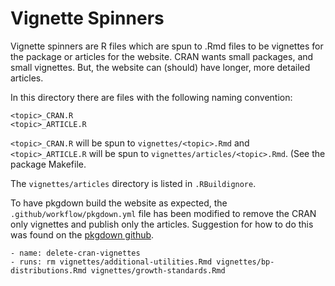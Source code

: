# Vignette Spinners

Vignette spinners are R files which are spun to .Rmd files to be vignettes for
the package or articles for the website.  CRAN wants small packages, and small
vignettes.  But, the website can (should) have longer, more detailed articles.

In this directory there are files with the following naming convention:

    <topic>_CRAN.R
    <topic>_ARTICLE.R

`<topic>_CRAN.R` will be spun to `vignettes/<topic>.Rmd` and
`<topic>_ARTICLE.R` will be spun to `vignettes/articles/<topic>.Rmd`. (See the
package Makefile.

The `vignettes/articles` directory is listed in `.RBuildignore`.

To have pkgdown build the website as expected, the
`.github/workflow/pkgdown.yml` file has been modified to remove the CRAN only
vignettes and publish only the articles.  Suggestion for how to do this was
found on the [pkgdown github](https://github.com/r-lib/pkgdown/issues/2202#issuecomment-1266514749).

    - name: delete-cran-vignettes
    - runs: rm vignettes/additional-utilities.Rmd vignettes/bp-distributions.Rmd vignettes/growth-standards.Rmd


